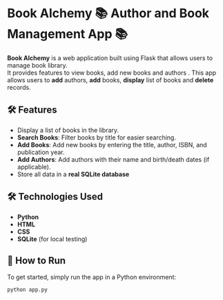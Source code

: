 # Book Alchemy 📚 Author and Book Management App 📚

**Book Alchemy** is a web application built using Flask that allows users to manage book library.  
It provides features to view books, add new books and authors . This app allows users to **add** authors, **add** books, **display** list of books and **delete** records.  

## 🛠️ Features

- Display a list of books in the library.
- **Search Books**: Filter books by title for easier searching.
- **Add Books**: Add new books by entering the title, author, ISBN, and publication year.
- **Add Authors**: Add authors with their name and birth/death dates (if applicable).
- Store all data in a **real SQLite database**

## 🛠️ Technologies Used

- **Python**
- **HTML**
- **CSS**
- **SQLite** (for local testing)

## 🚀 How to Run

To get started, simply run the app in a Python environment:

```bash
python app.py
